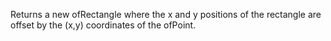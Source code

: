 Returns a new ofRectangle where the x and y positions of the rectangle are offset by the (x,y) coordinates of the ofPoint.
